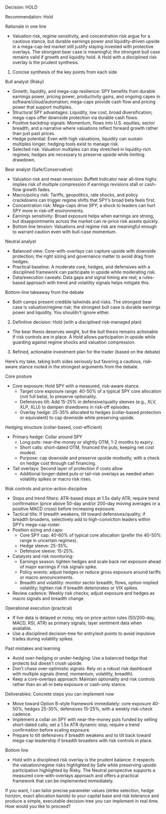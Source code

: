 Decision: HOLD

Recommendation: Hold

Rationale in one line
- Valuation risk, regime sensitivity, and concentration risk argue for a cautious stance, but durable earnings power and liquidity-driven upside in a mega-cap-led market still justify staying invested with protective overlays. The strongest bear case is meaningful; the strongest bull case remains valid if growth and liquidity hold. A Hold with a disciplined risk overlay is the prudent synthesis.

1) Concise synthesis of the key points from each side

Bull analyst (Risky)
- Growth, liquidity, and mega-cap resilience: SPY benefits from durable earnings power, pricing power, productivity gains, and ongoing capex in software/cloud/automation; mega-caps provide cash flow and pricing power that support multiples.
- Structural SPY advantages: Liquidity, low cost, broad diversification; mega-caps offer downside protection via durable cash flows.
- Positive backdrop signals: Momentum, flows into U.S. equities, sector breadth, and a narrative where valuations reflect forward growth rather than just past prices.
- Hedge potential: Even with high valuations, liquidity can sustain multiples longer; hedging tools exist to manage risk.
- Selected risk: Valuation multiples can stay stretched in liquidity-rich regimes; hedges are necessary to preserve upside while limiting drawdown.

Bear analyst (Safe/Conservative)
- Valuation risk and mean reversion: Buffett Indicator near all-time highs implies risk of multiple compression if earnings revisions stall or cash-flow growth fades.
- Macro/policy risk: Tariffs, geopolitics, rate shocks, and policy crackdowns can trigger regime shifts that SPY’s broad beta feels first.
- Concentration risk: Mega-caps drive SPY; a shock to leaders can hurt SPY more in risk-off environments.
- Earnings sensitivity: Broad exposure helps when earnings are strong, but disappointments across the market can re-price risk assets quickly.
- Bottom line tension: Valuations and regime risk are meaningful enough to warrant caution even with bull-case momentum.

Neutral analyst
- Balanced view: Core-with-overlays can capture upside with downside protection; the right sizing and governance matter to avoid drag from hedges.
- Practical baseline: A moderate core, hedges, and defensives with a disciplined framework can participate in upside while moderating risk.
- Data/execution caveats: Data gaps and signal timing are real; a rules-based approach with trend and volatility signals helps mitigate this.

Bottom-line takeaway from the debate
- Both camps present credible tailwinds and risks. The strongest bear case is valuation/regime risk; the strongest bull case is durable earnings power and liquidity. You shouldn’t ignore either.

2) Definitive decision: Hold (with a disciplined risk-managed plan)
- The bear thesis deserves weight, but the bull thesis remains actionable if risk controls are in place. A Hold allows participation in upside while guarding against regime shocks and valuation compression.

3) Refined, actionable investment plan for the trader (based on the debate)

Here’s my take, taking both sides seriously but favoring a cautious, risk-aware stance rooted in the strongest arguments from the debate.

Core posture
- Core exposure: Hold SPY with a measured, risk-aware stance.
  - Target core exposure range: 40-50% of a typical SPY core allocation (not full beta), to preserve optionality.
  - Defensives tilt: Add 15-25% in defensive/quality sleeves (e.g., XLV, XLP, XLU) to dampen drawdowns in risk-off episodes.
  - Overlay hedge: 25-35% allocated to hedges (collar-based protection or equivalent) to cap downside while preserving upside.

Hedging structure (collar-based, cost-efficient)
- Primary hedge: Collar around SPY
  - Long puts: near-the-money or slightly OTM, 1-2 months to expiry.
  - Short calls: short-dated OTM, financed the puts, keeping net cost modest.
  - Purpose: cap downside and preserve upside modestly, with a check on hedge cost through call financing.
- Tail overlays: Second layer of protection if costs allow
  - Additional longer-dated puts or tail-risk overlays as needed when volatility spikes or macro risk rises.

Risk controls and price-action discipline
- Stops and trend filters: ATR-based stops at 1.5x daily ATR; require trend confirmation (price above 50-day and/or 200-day moving averages or a positive MACD cross) before increasing exposure.
- Tactical tilts: If breadth weakens, tilt toward defensives/quality; if breadth broadens, selectively add to high-conviction leaders within SPY’s mega-cap roster.
- Position sizing and caps:
  - Core SPY cap: 40-60% of typical core allocation (prefer the 40-50% range in uncertain regimes).
  - Hedge sleeve: 25-35%.
  - Defensive sleeve: 15-25%.
- Catalysts and risk monitoring:
  - Earnings season: tighten hedges and scale back net exposure ahead of major earnings if risk signals spike.
  - Policy events: adjust hedges or reduce gross exposure around tariffs or macro announcements.
  - Breadth and volatility: monitor sector breadth, flows, option-implied volatility; tighten risk if breadth deteriorates or VIX spikes.
- Review cadence: Weekly risk checks; adjust exposure and hedges as macro signals and breadth change.

Operational execution (practical)
- If live data is delayed or noisy, rely on price-action rules (50/200-day, MACD, RSI, ATR) as primary signals; layer sentiment data when available.
- Use a disciplined decision-tree for entry/exit points to avoid impulsive trades during volatility spikes.

Past mistakes and learning
- Avoid over-hedging or under-hedging: Use a balanced hedge that protects but doesn’t crush upside.
- Don’t chase over-optimistic signals: Rely on a robust risk dashboard with multiple signals (trend, momentum, volatility, breadth).
- Keep a core-overlays approach: Maintain optionality and risk controls rather than an all-in beta exposure or cash-only stance.

Deliverables: Concrete steps you can implement now
- Move toward Option B-style framework immediately: core exposure 40-50%, hedges 25-35%, defensives 15-25%, with a weekly risk-check cadence.
- Implement a collar on SPY with near-the-money puts funded by selling short-dated calls; set a 1.5x ATR dynamic stop; require a trend confirmation before scaling exposure.
- Prepare to tilt defensives if breadth weakens and to tilt back toward mega-cap leadership if breadth broadens with risk controls in place.

Bottom line
- Hold with a disciplined risk overlay is the prudent balance: it respects the valuation/regime risks highlighted by Safe while preserving upside participation highlighted by Risky. The Neutral perspective supports a measured core-with-overlays approach and offers a practical framework that can be implemented immediately.

If you want, I can tailor precise parameter values (strike selection, hedge horizon, exact allocation bands) to your capital base and risk tolerance and produce a simple, executable decision-tree you can implement in real time. How would you like to proceed?